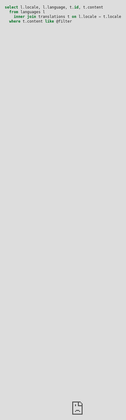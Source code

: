 ```yaml
---
title: Create a Web API with SQL
description: This article shows you how you can create a complete HTTP Web API using nothing but SQL. This is possible since Magic and Hyperlambda completely abstracts away everything related to the wiring of your endpoint code, leaving only the SQL parts for you.
---
```


# Create a Web API with SQL

This tutorial walks you through Magic's SQL generator. This part of Magic allows you to automatically wrap
your SQL into an HTTP endpoint, without having to do anything except provide Magic with SQL.
To understand the idea, you can watch the following video where I demonstrate it.

<div class="video">
<iframe width="560" height="315" style="position:absolute; top:0; left:0; width:100%; height:100%;" src="https://www.youtube.com/embed/GSGYzXxlgG0" frameborder="0" allow="accelerometer; autoplay; encrypted-media; gyroscope; picture-in-picture" allowfullscreen></iframe>
</div>

As illustrated above, this feature allows you to dynamically wrap your SQL into
a secured HTTP endpoint, where you simply provide a URL, an HTTP verb, authorization requirements,
and a list of arguments - Without having to create as much as a single line of
code yourself. Then you provide Magic with an SQL statement, click the button, and Magic generates your
HTTP endpoint 100% automatically. Of course the way it works, is similar to the CRUD generator parts,
except this time the responsibility is reversed, allowing you to provide the SQL, and Magic to do the rest.
The endpoint can be easily secured, only providing access to whatever roles you want to have access
to it 100% automatically for you.

## DRY code

One of the most important architectural principles in the world today is **DRY**, as in _"Don't Repeat Yourself"_.
Magic simply brings this idea to the next level, which of course is why it can do what I demonstrate in the
above video. This is quite easy too, since 90% of such endpoints, have similar requirements, being
a list of roles allowed to access the endpoint, a JSON payload of some sort, maybe some query
arguments, for then to simply return whatever the SQL returns back to the client as JSON. Automating
this process _should_ be a no-brainer. Below you can find the SQL I am using in the above video.

```sql
select l.locale, l.language, t.id, t.content
  from languages l
    inner join translations t on l.locale = t.locale
  where t.content like @filter
```

Below is a screenshot of how this looks like in Magic's dashboard.

![SQL HTTP endpoints](https://servergardens.files.wordpress.com/2021/04/sql-http-endpoints.png)

* [Continue with Magic beyond CRUD](/tutorials/cloud-ide/)
